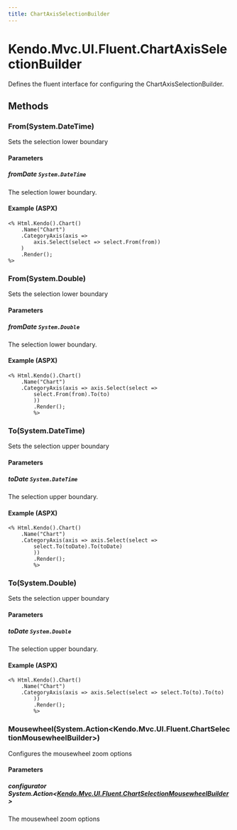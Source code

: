 ```yaml
---
title: ChartAxisSelectionBuilder
---
```


# Kendo.Mvc.UI.Fluent.ChartAxisSelectionBuilder
Defines the fluent interface for configuring the ChartAxisSelectionBuilder.




## Methods


### From(System.DateTime)
Sets the selection lower boundary


#### Parameters

##### fromDate `System.DateTime`
The selection lower boundary.




#### Example (ASPX)
    <% Html.Kendo().Chart()
        .Name("Chart")
        .CategoryAxis(axis =>
            axis.Select(select => select.From(from))
        )
        .Render();
    %>


### From(System.Double)
Sets the selection lower boundary


#### Parameters

##### fromDate `System.Double`
The selection lower boundary.




#### Example (ASPX)
    <% Html.Kendo().Chart()
        .Name("Chart")
        .CategoryAxis(axis => axis.Select(select =>
            select.From(from).To(to)
            ))
            .Render();
            %>


### To(System.DateTime)
Sets the selection upper boundary


#### Parameters

##### toDate `System.DateTime`
The selection upper boundary.




#### Example (ASPX)
    <% Html.Kendo().Chart()
        .Name("Chart")
        .CategoryAxis(axis => axis.Select(select =>
            select.To(toDate).To(toDate)
            ))
            .Render();
            %>


### To(System.Double)
Sets the selection upper boundary


#### Parameters

##### toDate `System.Double`
The selection upper boundary.




#### Example (ASPX)
    <% Html.Kendo().Chart()
        .Name("Chart")
        .CategoryAxis(axis => axis.Select(select => select.To(to).To(to)
            ))
            .Render();
            %>


### Mousewheel(System.Action\<Kendo.Mvc.UI.Fluent.ChartSelectionMousewheelBuilder\>)
Configures the mousewheel zoom options


#### Parameters

##### configurator System.Action<[Kendo.Mvc.UI.Fluent.ChartSelectionMousewheelBuilder](/api/aspnet-mvc/Kendo.Mvc.UI.Fluent/ChartSelectionMousewheelBuilder)>
The mousewheel zoom options






